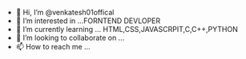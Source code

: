 - 👋 Hi, I’m @venkatesh01offical
- 👀 I’m interested in ...FORNTEND DEVLOPER
- 🌱 I’m currently learning ... HTML,CSS,JAVASCRPIT,C,C++,PYTHON
- 💞️ I’m looking to collaborate on ...
- 📫 How to reach me ...

<!---
venkatesh01offical/venkatesh01offical is a ✨ special ✨ repository because its `README.md` (this file) appears on your GitHub profile.
You can click the Preview link to take a look at your changes.
--->
